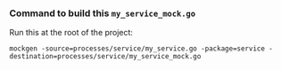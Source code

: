 ### Command to build this `my_service_mock.go`

Run this at the root of the project:
```shell
mockgen -source=processes/service/my_service.go -package=service -destination=processes/service/my_service_mock.go
```